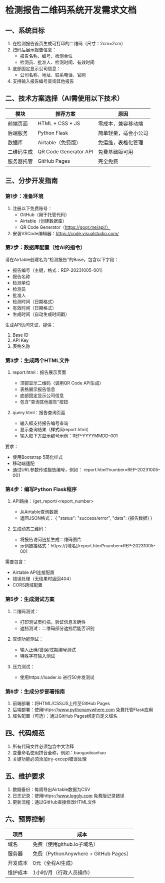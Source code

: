 # 检测报告二维码系统开发需求文档

## 一、系统目标
1. 在检测报告首页生成可打印的二维码（尺寸：2cm×2cm）
2. 扫码后展示报告信息：
   - 报告名称、编号、检测单位
   - 检测员、批准人、检测时间、有效时间
3. 底部固定显示公司信息：
   - 公司名称、地址、联系电话、官网
4. 支持输入报告编号查询其他报告

## 二、技术方案选择（AI需使用以下技术）
| 模块          | 推荐方案              | 原因                 |
|---------------|-----------------------|----------------------|
| 前端页面      | HTML + CSS + JS       | 零成本，兼容移动端   |
| 后端服务      | Python Flask          | 简单轻量，适合小公司 |
| 数据库        | Airtable（免费版）    | 免运维，表格化管理   |
| 二维码生成    | QR Code Generator API | 免费基础版可用       |
| 服务器托管    | GitHub Pages          | 完全免费             |

## 三、分步开发指南

### 第1步：准备环境
1. 注册以下免费账号：
   - GitHub（用于托管代码）
   - Airtable（创建数据库）
   - QR Code Generator（https://goqr.me/api/）
2. 安装VSCode编辑器：https://code.visualstudio.com/

### 第2步：数据库配置（给AI的指令）
请在Airtable创建名为"检测报告"的Base，包含以下字段：
- 报告编号（主键，格式：REP-20231005-001）
- 报告名称
- 检测单位
- 检测员
- 批准人
- 检测时间（日期格式）
- 有效时间（日期格式）
- 生成时间（自动生成时间戳）

生成API访问凭证，提供：
1. Base ID
2. API Key
3. 表格名称

### 第3步：生成两个HTML文件
1. report.html：报告展示页面
   - 顶部显示二维码（调用QR Code API生成）
   - 表格展示报告信息
   - 底部固定显示公司信息
   - 包含"查询其他报告"按钮

2. query.html：报告查询页面
   - 输入框支持报告编号查询
   - 显示查询结果（样式同report.html）
   - 输入框下方显示编号示例：REP-YYYYMMDD-001

要求：
- 使用Bootstrap 5简化样式
- 移动端适配
- 通过URL参数传递报告编号，例如：
  report.html?number=REP-20231005-001

### 第4步：编写Python Flask程序
1. API路由：/get_report/<report_number>
   - 从Airtable查询数据
   - 返回JSON格式：
     {
       "status": "success/error",
       "data": {报告数据}
     }

2. 生成动态二维码：
   - 将报告访问链接生成二维码图片
   - 示例链接格式：https://[域名]/report.html?number=REP-20231005-001

需要包含：
- Airtable API连接配置
- 错误处理（无结果时返回404）
- CORS跨域配置

### 第5步：生成测试方案
1. 二维码测试：
   - 打印测试页扫描，验证信息准确性
   - 遮挡测试：二维码部分遮挡后能否识别

2. 查询功能测试：
   - 输入正确/错误/过期编号测试
   - 特殊字符输入测试

3. 压力测试：
   - 使用https://loader.io 进行50并发测试

### 第6步：生成分步部署指南
1. 前端部署：将HTML/CSS/JS上传至GitHub Pages
2. 后端部署：使用https://www.pythonanywhere.com 免费托管Flask应用
3. 域名配置（可选）：通过GitHub Pages绑定自定义域名

## 四、代码规范
1. 所有代码文件必须包含中文注释
2. 变量命名使用拼音全称，例如：baogaobianhao
3. 关键功能必须添加try-except错误处理

## 五、维护要求
1. 数据备份：每周导出Airtable数据为CSV
2. 日志记录：使用https://www.loggly.com 免费版记录错误
3. 更新流程：通过GitHub直接修改HTML文件

## 六、预算控制
| 项目          | 成本                                |
|---------------|-------------------------------------|
| 域名          | 免费（使用github.io子域名）         |
| 服务器        | 免费（PythonAnywhere + GitHub Pages）|
| 开发成本      | 0元（全程AI生成）                   |
| 维护成本      | 1小时/月（行政人员操作）            |
